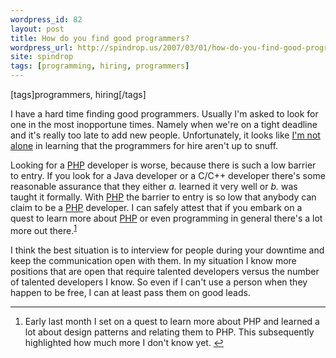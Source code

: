 ```yaml
---
wordpress_id: 82
layout: post
title: How do you find good programmers?
wordpress_url: http://spindrop.us/2007/03/01/how-do-you-find-good-programmers/
site: spindrop
tags: [programming, hiring, programmers]
---
```

[tags]programmers, hiring[/tags]

I have a hard time finding good programmers.  Usually I'm asked to look for one in the most inopportune times.  Namely when we're on a tight deadline and it's really too late to add new people.  Unfortunately, it looks like [I'm not alone][ch1] in learning that the programmers for hire aren't up to snuff.

Looking for a [PHP][] developer is worse, because there is such a low barrier to entry.  If you look for a Java developer or a C/C++ developer there's some reasonable assurance that they either *a.* learned it very well or *b.* was taught it formally.  With [PHP][] the barrier to entry is so low that anybody can claim to be a [PHP][] developer.  I can safely attest that if you embark on a quest to learn more about [PHP][] or even programming in general there's a lot more out there.<sup id="fnr-prog1">[1](#fn-prog1)</sup>

I think the best situation is to interview for people during your downtime and keep the communication open with them.  In my situation I know more positions that are open that require talented developers versus the number of talented developers I know.  So even if I can't use a person when they happen to be free, I can at least pass them on good leads.



[php]: http://php.net/
[ch1]: http://www.codinghorror.com/blog/archives/000781.html

<div id="footnotes">
	<hr/>
	<ol>
		<li id="fn-prog1">Early last month I set on a quest to learn more about PHP and learned a lot about design patterns and relating them to PHP.  This subsequently highlighted how much more I don't know yet. <a href="#fnr-prog1" class="footnoteBackLink"  title="Jump back to footnote -prog1 in the text.">&#8617;</a></li>
	</ol>
</div>
